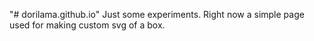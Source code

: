 "# dorilama.github.io" 
Just some experiments.
Right now a simple page used for making custom svg of a box.
